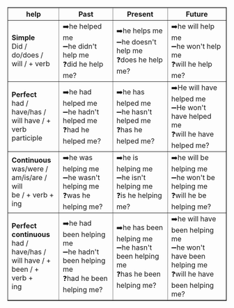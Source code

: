 <table border="1" cellpadding="5" cellspacing="0">
  <tr>
    <th>help</th>
    <th>Past</th>
    <th>Present</th>
    <th>Future</th>
  </tr>
  <tr>
    <td><strong>Simple</strong><br>Did / do/does /<br>will / + verb</td>
    <td>
      ➡️he helped me<br>
      ➖he didn't help me<br>
      ❓did he help me?<br>
    </td>
    <td>
      ➡️he helps me<br>
      ➖he doesn't help me<br>
      ❓does he help me?<br>
    </td>
    <td>
      ➡️he will help me<br>
      ➖he won't help me<br>
      ❓will he help me?<br>
    </td>
  </tr>
  <tr>
    <td><strong>Perfect</strong><br>had / have/has /<br>will have / +<br>verb participle</td>
    <td>
      ➡️he had helped me<br>
      ➖he hadn't helped me<br>
      ❓had he helped me?<br>
    </td>
    <td>
      ➡️he has helped me<br>
      ➖he hasn't helped me<br>
      ❓has he helped me?<br>
    </td>
    <td>
      ➡️He will have helped me<br>
      ➖He won't have helped me<br>
      ❓will he have helped me?<br>
    </td>
  </tr>
  <tr>
    <td><strong>Continuous</strong><br>was/were /<br>am/is/are / will<br>be / + verb +<br>ing</td>
    <td>
      ➡️he was helping me<br>
      ➖he wasn't helping me<br>
      ❓was he helping me?<br>
    </td>
    <td>
      ➡️he is helping me<br>
      ➖he isn't helping me<br>
      ❓is he helping me?<br>
    </td>
    <td>
      ➡️he will be helping me<br>
      ➖he won't be helping me<br>
      ❓will he be helping me?<br>
    </td>
  </tr>
  <tr>
    <td><strong>Perfect<br>continuous</strong><br>had / have/has /<br>will have / +<br>been / + verb +<br>ing</td>
    <td>
      ➡️he had been helping me<br>
      ➖he hadn't been helping me<br>
      ❓had he been helping me?<br>
    </td>
    <td>
      ➡️he has been helping me<br>
      ➖he hasn't been helping me<br>
      ❓has he been helping me?<br>
    </td>
    <td>
      ➡️he will have been helping me<br>
      ➖he won't have been helping me<br>
      ❓will he have been helping me?<br>
    </td>
  </tr>
</table>